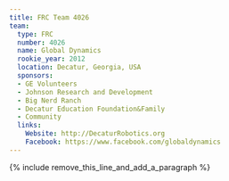 ```yaml
---
title: FRC Team 4026
team:
  type: FRC
  number: 4026
  name: Global Dynamics
  rookie_year: 2012
  location: Decatur, Georgia, USA
  sponsors:
  - GE Volunteers
  - Johnson Research and Development
  - Big Nerd Ranch
  - Decatur Education Foundation&Family
  - Community
  links:
    Website: http://DecaturRobotics.org
    Facebook: https://www.facebook.com/globaldynamics
---
```


{% include remove_this_line_and_add_a_paragraph %}